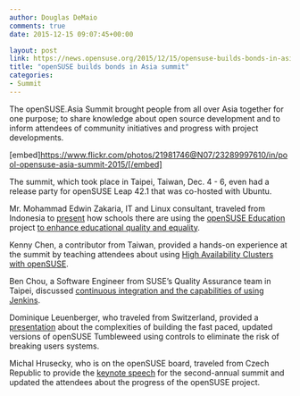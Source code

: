 ```yaml
---
author: Douglas DeMaio
comments: true
date: 2015-12-15 09:07:45+00:00

layout: post
link: https://news.opensuse.org/2015/12/15/opensuse-builds-bonds-in-asia-summit/
title: "openSUSE builds bonds in Asia summit"
categories:
- Summit
---
```

The openSUSE.Asia Summit brought people from all over Asia together for one purpose; to share knowledge about open source development and to inform attendees of community initiatives and progress with project developments.

[embed]https://www.flickr.com/photos/21981746@N07/23289997610/in/pool-opensuse-asia-summit-2015/[/embed]

The summit, which took place in Taipei, Taiwan, Dec. 4 - 6, even had a release party for openSUSE Leap 42.1 that was co-hosted with Ubuntu.

Mr. Mohammad Edwin Zakaria, IT and Linux consultant, traveled from Indonesia to [present](https://events.opensuse.org/conference/summitasia15/proposal/680) how schools there are using the [openSUSE Education](https://www.opensuse-education.org/) project [to enhance educational quality and equality](https://news.opensuse.org/2015/05/27/indonesia-uses-linux-opensuse-for-pilot-project/).

Kenny Chen, a contributor from Taiwan, provided a hands-on experience at the summit by teaching attendees about using [High Availability Clusters with openSUSE](https://events.opensuse.org/conference/summitasia15/proposal/764).

Ben Chou, a Software Engineer from SUSE’s Quality Assurance team in Taipei, discussed [continuous integration and the capabilities of using Jenkins](https://events.opensuse.org/conference/summitasia15/proposal/740).

Dominique Leuenberger, who traveled from Switzerland, provided a [presentation](https://events.opensuse.org/conference/summitasia15/proposal/762) about the complexities of building the fast paced, updated versions of openSUSE Tumbleweed using controls to eliminate the risk of breaking users systems.

Michal Hrusecky, who is on the openSUSE board, traveled from Czech Republic to provide the [keynote speech](https://events.opensuse.org/conference/summitasia15/proposal/756) for the second-annual summit and updated the attendees about the progress of the openSUSE project.		
